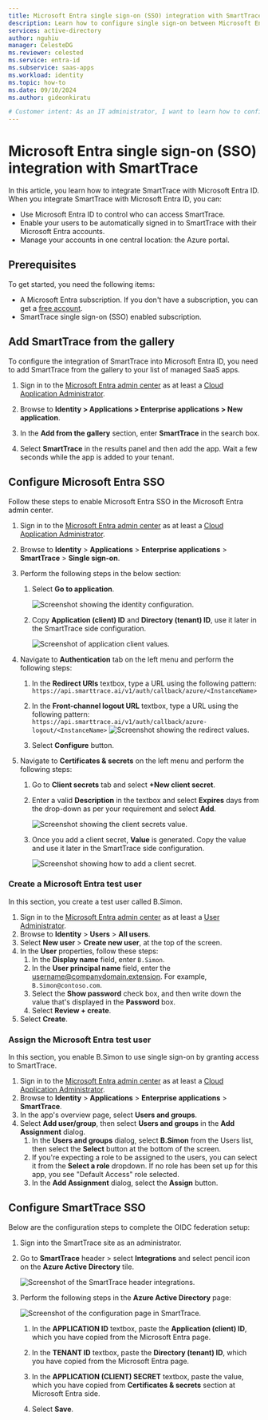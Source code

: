 ```yaml
---
title: Microsoft Entra single sign-on (SSO) integration with SmartTrace
description: Learn how to configure single sign-on between Microsoft Entra and SmartTrace.
services: active-directory
author: nguhiu
manager: CelesteDG
ms.reviewer: celested
ms.service: entra-id
ms.subservice: saas-apps
ms.workload: identity
ms.topic: how-to
ms.date: 09/10/2024
ms.author: gideonkiratu

# Customer intent: As an IT administrator, I want to learn how to configure single sign-on between Microsoft Entra ID and SmartTrace so that I can control who has access to SmartTrace, enable automatic sign-in with Microsoft Entra accounts, and manage my accounts in one central location.
---
```


# Microsoft Entra single sign-on (SSO) integration with SmartTrace

In this article,  you learn how to integrate SmartTrace with Microsoft Entra ID. When you integrate SmartTrace with Microsoft Entra ID, you can:

- Use Microsoft Entra ID to control who can access SmartTrace.
- Enable your users to be automatically signed in to SmartTrace with their Microsoft Entra accounts.
- Manage your accounts in one central location: the Azure portal.

## Prerequisites

To get started, you need the following items:

* A Microsoft Entra subscription. If you don't have a subscription, you can get a [free account](https://azure.microsoft.com/free/).
* SmartTrace single sign-on (SSO) enabled subscription.

## Add SmartTrace from the gallery

To configure the integration of SmartTrace into Microsoft Entra ID, you need to add SmartTrace from the gallery to your list of managed SaaS apps.

1. Sign in to the [Microsoft Entra admin center](https://entra.microsoft.com) as at least a [Cloud Application Administrator](~/identity/role-based-access-control/permissions-reference.md#cloud-application-administrator).

1. Browse to **Identity > Applications > Enterprise applications > New application**.

1. In the **Add from the gallery** section, enter **SmartTrace** in the search box.

1. Select **SmartTrace** in the results panel and then add the app. Wait a few seconds while the app is added to your tenant.

## Configure Microsoft Entra SSO

Follow these steps to enable Microsoft Entra SSO in the Microsoft Entra admin center.

1. Sign in to the [Microsoft Entra admin center](https://entra.microsoft.com) as at least a [Cloud Application Administrator](~/identity/role-based-access-control/permissions-reference.md#cloud-application-administrator).

1. Browse to **Identity** > **Applications** > **Enterprise applications** > **SmartTrace** > **Single sign-on**.

1. Perform the following steps in the below section:

    1. Select **Go to application**.

        ![Screenshot showing the identity configuration.](common/go-to-application.png "Identity")

    1. Copy **Application (client) ID** and **Directory (tenant) ID**, use it later in the SmartTrace side configuration.

        ![Screenshot of application client values.](./media/smarttrace-tutorial/app.png "Tenant")

1. Navigate to **Authentication** tab on the left menu and perform the following steps:

    1. In the **Redirect URIs** textbox, type a URL using the following pattern:
    `https://api.smarttrace.ai/v1/auth/callback/azure/<InstanceName>`

    1. In the **Front-channel logout URL** textbox, type a URL using the following pattern:
    `https://api.smarttrace.ai/v1/auth/callback/azure-logout/<InstanceName>`
    ![Screenshot showing the redirect values.](common/log.png "Redirecton")

    1. Select **Configure** button.

1. Navigate to **Certificates & secrets** on the left menu and perform the following steps:

    1. Go to **Client secrets** tab and select **+New client secret**.
    1. Enter a valid **Description** in the textbox and select **Expires** days from the drop-down as per your requirement and select **Add**.

        ![Screenshot showing the client secrets value.](common/client-secret.png "Description")

    1. Once you add a client secret, **Value** is generated. Copy the value and use it later in the SmartTrace side configuration.

        ![Screenshot showing how to add a client secret.](common/client.png "Add")

### Create a Microsoft Entra test user

In this section, you create a test user called B.Simon.

1. Sign in to the [Microsoft Entra admin center](https://entra.microsoft.com) as at least a [User Administrator](~/identity/role-based-access-control/permissions-reference.md#user-administrator).
1. Browse to **Identity** > **Users** > **All users**.
1. Select **New user** > **Create new user**, at the top of the screen.
1. In the **User** properties, follow these steps:
   1. In the **Display name** field, enter `B.Simon`.  
   1. In the **User principal name** field, enter the username@companydomain.extension. For example, `B.Simon@contoso.com`.
   1. Select the **Show password** check box, and then write down the value that's displayed in the **Password** box.
   1. Select **Review + create**.
1. Select **Create**.

### Assign the Microsoft Entra test user

In this section, you enable B.Simon to use single sign-on by granting access to SmartTrace.

1. Sign in to the [Microsoft Entra admin center](https://entra.microsoft.com) as at least a [Cloud Application Administrator](~/identity/role-based-access-control/permissions-reference.md#cloud-application-administrator).
1. Browse to **Identity** > **Applications** > **Enterprise applications** > **SmartTrace**.
1. In the app's overview page, select **Users and groups**.
1. Select **Add user/group**, then select **Users and groups** in the **Add Assignment** dialog.
   1. In the **Users and groups** dialog, select **B.Simon** from the Users list, then select the **Select** button at the bottom of the screen.
   1. If you're expecting a role to be assigned to the users, you can select it from the **Select a role** dropdown. If no role has been set up for this app, you see "Default Access" role selected.
   1. In the **Add Assignment** dialog, select the **Assign** button.

## Configure SmartTrace SSO

Below are the configuration steps to complete the OIDC federation setup:

1. Sign into the SmartTrace site as an administrator.

1. Go to **SmartTrace** header > select **Integrations** and select pencil icon on the **Azure Active Directory** tile.

    ![Screenshot of the SmartTrace header integrations.](./media/smarttrace-tutorial/tile.png "Site")

1. Perform the following steps in the **Azure Active Directory** page:

    ![Screenshot of the configuration page in SmartTrace.](./media/smarttrace-tutorial/header.png "Page")

    1. In the **APPLICATION ID** textbox, paste the **Application (client) ID**, which you have copied from the Microsoft Entra page.

    1. In the **TENANT ID** textbox, paste the **Directory (tenant) ID**, which you have copied from the Microsoft Entra page.

    1. In the **APPLICATION (CLIENT) SECRET** textbox, paste the value, which you have copied from **Certificates & secrets** section at Microsoft Entra side.

    1. Select **Save**.